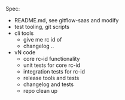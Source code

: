 Spec:
* README.md, see gitflow-saas and modify
* test tooling, git scripts
* cli tools
  - give me rc id of <commit>
  * changelog <commit>..<commit>
* vN code
  * core rc-id functionality
  * unit tests for core rc-id
  * integration tests for rc-id
  * release tools and tests
  * changelog and tests
  * repo clean up
